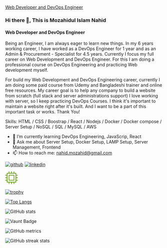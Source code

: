 [Web Developer and DevOps Engineer](https://media.licdn.com/dms/image/D5616AQHmX17e1eit3w/profile-displaybackgroundimage-shrink_350_1400/0/1705222536592?e=1719446400&v=beta&t=ceF7n3Ub8rniXmUIFABElawvTvwxh32XeKBve810TcU)


### Hi there 👋, This is  Mozahidul Islam Nahid
#### Web Developer and DevOps Engineer


Being an Engineer, I am always eager to learn new things. In my 6 years working career, I have worked as a DevOps Engineer for 1 year and as an Admin & Procurement - Specialist for 4.5 years. Currently I focus my full career on Web Development and DevOps Engineer. For this I am doing a professional course on DevOps Engineering and practicing Web development myself.

For build my Web Development and DevOps Engineering career, currently I am doing some paid course from Udemy and Bangladeshi trainer and online free resources. My career goal is to help any company to build a website from scratch (full stack and server administrations support) I love working with server, so I keep practicing DevOps Courses. I think it's important to maintain a website right after it's built. And I want to be a part of this important task or works.
Thank You!

Skills:  HTML / CSS / Boostrap / React / Nodejs / Docker / Docker compose / Server Setup / NoSQL / SQL / MySQL / AWS

- 🌱 I’m currently learning DevOps Engineering, JavaScrip, React  
- 💬 Ask me about Server Setup, Docker Setup, LAMP Setup, Server Management, Frontend  
- 📫 How to reach me: nahid.mozahid@gmail.com  


[<img src='https://cdn.jsdelivr.net/npm/simple-icons@3.0.1/icons/github.svg' alt='github' height='40'>](https://github.com/nahidmozahid)  [<img src='https://cdn.jsdelivr.net/npm/simple-icons@3.0.1/icons/linkedin.svg' alt='linkedin' height='40'>](https://www.linkedin.com/in/https://media.licdn.com/dms/image/D5616AQHmX17e1eit3w/profile-displaybackgroundimage-shrink_350_1400/0/1705222536592?e=1719446400&v=beta&t=ceF7n3Ub8rniXmUIFABElawvTvwxh32XeKBve810TcU/)  

<a href='https://docs.github.com/en/developers'><img src='https://raw.githubusercontent.com/acervenky/animated-github-badges/master/assets/devbadge.gif' width='40' height='40'></a> 

[![trophy](https://github-profile-trophy.vercel.app/?username=nahidmozahid)](https://github.com/ryo-ma/github-profile-trophy)

[![Top Langs](https://github-readme-stats.vercel.app/api/top-langs/?username=nahidmozahid)](https://github.com/anuraghazra/github-readme-stats)

![GitHub stats](https://github-readme-stats.vercel.app/api?username=nahidmozahid&show_icons=true&count_private=true)  

![Vaunt Badge](https://api.vaunt.dev/v1/github/entities/nahidmozahid/contributions?format=svg&private=true)  

![GitHub metrics](https://metrics.lecoq.io/nahidmozahid)  

![GitHub streak stats](https://streak-stats.demolab.com/?user=nahidmozahid)  

